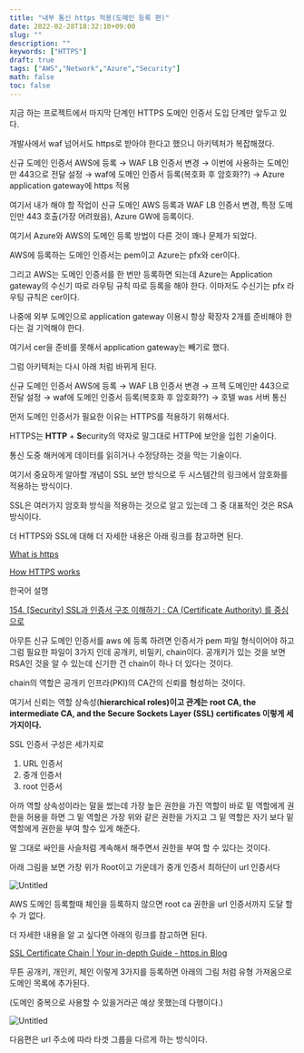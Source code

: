```yaml
---
title: "내부 통신 https 적용(도메인 등록 편)"
date: 2022-02-28T18:32:10+09:00
slug: ""
description: ""
keywords: ["HTTPS"]
draft: true
tags: ["AWS","Network","Azure","Security"]
math: false
toc: false
---
```


지금 하는 프로젝트에서 마지막 단계인 HTTPS 도메인 인증서 도입 단계만 앞두고 있다.

개발사에서 waf 넘어서도 https로 받아야 한다고 했으니 아키텍처가 복잡해졌다.

신규 도메인 인증서 AWS에 등록 → WAF LB 인증서 변경 → 이번에 사용하는 도메인만 443으로 전달 설정 → waf에 도메인 인증서 등록(복호화 후 암호화??) → Azure application gateway에 https 적용

여기서 내가 해야 할 작업이 신규 도메인 AWS 등록과 WAF LB 인증서 변경, 특정 도메인만 443 호출(가장 어려웠음), Azure GW에 등록이다.

여기서  Azure와 AWS의 도메인 등록 방법이 다른 것이 꽤나 문제가 되었다. 

AWS에 등록하는 도메인 인증서는 pem이고 Azure는 pfx와 cer이다. 

그리고 AWS는 도메인 인증서를 한 번만 등록하면 되는데 Azure는 Application gateway의 수신기 따로 라우팅 규칙 따로 등록을 해야 한다. 이마저도 수신기는 pfx 라우팅 규칙은 cer이다.

나중에 외부 도메인으로 application gateway 이용시 항상 확장자 2개를 준비해야 한다는 걸 기억해야 한다.

여기서 cer을 준비를 못해서 application gateway는 빼기로 했다.

그럼 아키텍처는 다시 아래 처럼 바뀌게 된다.

신규 도메인 인증서 AWS에 등록 → WAF LB 인증서 변경 → 프젝 도메인만 443으로 전달 설정 → waf에 도메인 인증서 등록(복호화 후 암호화??) → 호텔 was 서버 통신

먼저 도메인 인증서가 필요한 이유는 HTTPS를 적용하기 위해서다. 

HTTPS는  **HTTP** + **S**ecurity의 약자로 말그대로 HTTP에 보안을 입힌 기술이다.

통신 도중 해커에게 데이터를 읽히거나 수정당하는 것을 막는 기술이다.

여기서 중요하게 알아할 개념이 SSL 보안 방식으로 두 시스템간의 링크에서 암호화를 적용하는 방식이다. 

SSL은 여러가지 암호화 방식을 적용하는 것으로 알고 있는데 그 중 대표적인 것은 RSA 방식이다.

더 HTTPS와 SSL에 대해 더 자세한 내용은 아래 링크를 참고하면 된다.

[What is https](https://www.tutorialsteacher.com/https/what-is-https)

[How HTTPS works](https://www.youtube.com/watch?v=w0QbnxKRD0w)

한국어 설명

[154. [Security] SSL과 인증서 구조 이해하기 : CA (Certificate Authority) 를 중심으로](https://m.blog.naver.com/alice_k106/221468341565)

아무튼 신규 도메인 인증서를 aws 에 등록 하려면 인증서가 pem 파일 형식이어야 하고 그럼 필요한 파일이 3가지 인데 공개키, 비밀키, chain이다. 공개키가 있는 것을 보면 RSA인 것을 알 수 있는데 신기한 건 chain이 하나 더 있다는 것이다.

chain의 역할은 공개키 인프라(PKI)의 CA간의 신뢰를 형성하는 것이다.

여기서 신뢰는 역할 상속성(**hierarchical roles)이고 관계는 root CA, the intermediate CA, and the Secure Sockets Layer (SSL) certificates 이렇게 세가지이다.**

SSL 인증서 구성은 세가지로 

1. URL 인증서
2. 중개 인증서
3. root 인증서

아까 역할 상속성이라는 말을 썼는데 가장 높은 권한을 가진 역할이 바로 밑 역할에게 권한을 허용을 하면 그 밑 역할은 가장 위와 같은 권한을 가지고 그 밑 역할은 자기 보다 밑 역할에게 권한을 부여 할수 있게 해준다.

말 그대로 싸인을 사슬처럼 계속해서 해주면서 권한을 부여 할 수 있다는 것이다.

아래 그림을 보면 가장 위가 Root이고 가운데가 중개 인증서 최하단이 url 인증서다

![Untitled](/img/inside_network_https/Untitled.png)

AWS 도메인 등록할때 체인을 등록하지 않으면 root ca 권한을 url 인증서까지 도달 할 수 가 없다.

더 자세한 내용을 알 고 싶다면 아래의 링크를 참고하면 된다.

[SSL Certificate Chain | Your in-depth Guide - https.in Blog](https://www.https.in/blog/ssl-certificate-chain/#:~:text=What%20is%20SSL%20Certificate%20Chain,Sockets%20Layer%20(SSL)%20certificates)

무튼 공개키, 개인키, 체인 이렇게 3가지를 등록하면 아래의 그림 처럼 유형 가져옴으로 도메인 목록에 추가된다.

(도메인 중복으로 사용할 수 있을거라곤 예상 못했는데 다행이다.)

![Untitled](/img/inside_network_https/Untitled%201.png)

다음편은 url 주소에 따라 타겟 그룹을 다르게 하는 방식이다.